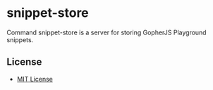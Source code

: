 snippet-store
=============

Command snippet-store is a server for storing GopherJS Playground snippets.

License
-------

- [MIT License](http://opensource.org/licenses/mit-license.php)
